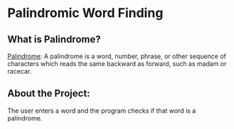 # Palindromic Word Finding

## What is Palindrome?
[Palindrome](https://en.wikipedia.org/wiki/Palindrome): A palindrome is a word, number, phrase, or other sequence of characters which reads the same backward as forward, such as madam or racecar.

## About the Project: 
The user enters a word and the program checks if that word is a palindrome.
